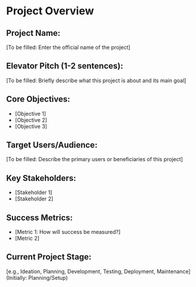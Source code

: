 # Project Overview

## Project Name:
[To be filled: Enter the official name of the project]

## Elevator Pitch (1-2 sentences):
[To be filled: Briefly describe what this project is about and its main goal]

## Core Objectives:
- [Objective 1]
- [Objective 2]
- [Objective 3]

## Target Users/Audience:
[To be filled: Describe the primary users or beneficiaries of this project]

## Key Stakeholders:
- [Stakeholder 1]
- [Stakeholder 2]

## Success Metrics:
- [Metric 1: How will success be measured?]
- [Metric 2]

## Current Project Stage:
[e.g., Ideation, Planning, Development, Testing, Deployment, Maintenance]
(Initially: Planning/Setup)